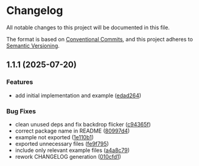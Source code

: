# Changelog

All notable changes to this project will be documented in this file.

The format is based on [Conventional Commits](https://www.conventionalcommits.org/en/v1.0.0/),
and this project adheres to [Semantic Versioning](https://semver.org/spec/v2.0.0.html).

## 1.1.1 (2025-07-20)

### Features

* add initial implementation and example ([edad264](https://github.com/amabeth/time-picker/commit/edad264a4239b0f180698bd1c837332bbdbdcd97))

### Bug Fixes

* clean unused deps and fix backdrop flicker ([c94365f](https://github.com/amabeth/time-picker/commit/c94365f5335f43aa1f46129a1c12ac9f01a189d2))
* correct package name in README ([80997d4](https://github.com/amabeth/time-picker/commit/80997d449b91728ae82ab49d5130e33234960f55))
* example not exported ([1e110b1](https://github.com/amabeth/time-picker/commit/1e110b1477df3ccb14ed10e9f081d330e9d2f24c))
* exported unnecessary files ([fe9f795](https://github.com/amabeth/time-picker/commit/fe9f7956bd785723b0c3b60da4fbceb057f8536f))
* include only relevant example files ([a4a8c79](https://github.com/amabeth/time-picker/commit/a4a8c79c78735be720d28e8ba4a0130b2074bed6))
* rework CHANGELOG generation ([010cfd1](https://github.com/amabeth/time-picker/commit/010cfd16fe61c83a9f6c445c0bd58e6f9656d8ca))
